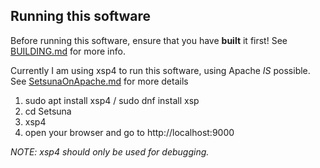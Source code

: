 ## Running this software

Before running this software, ensure that you have **built** it first! See [BUILDING.md](BUILDING.md) for more info.

Currently I am using xsp4 to run this software, using Apache _IS_ possible. See [SetsunaOnApache.md](SetsunaOnApache.md) for more details

1. sudo apt install xsp4 / sudo dnf install xsp	
2. cd Setsuna
3. xsp4
4. open your browser and go to http://localhost:9000

_NOTE: xsp4 should only be used for debugging._


